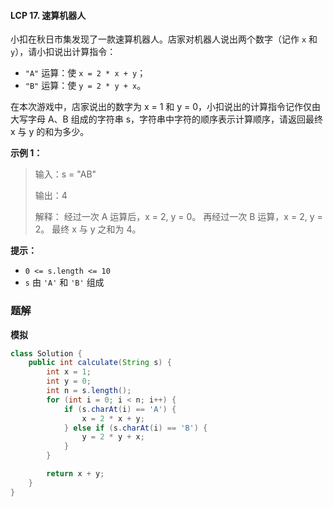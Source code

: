 #### LCP 17. 速算机器人

小扣在秋日市集发现了一款速算机器人。店家对机器人说出两个数字（记作 `x` 和 `y`），请小扣说出计算指令：

- `"A"` 运算：使 `x = 2 * x + y`；
- `"B"` 运算：使 `y = 2 * y + x`。

在本次游戏中，店家说出的数字为 x = 1 和 y = 0，小扣说出的计算指令记作仅由大写字母 A、B 组成的字符串 s，字符串中字符的顺序表示计算顺序，请返回最终 x 与 y 的和为多少。

**示例 1：**

> 输入：s = "AB"
>
> 输出：4
>
> 解释：
> 经过一次 A 运算后，x = 2, y = 0。
> 再经过一次 B 运算，x = 2, y = 2。
> 最终 x 与 y 之和为 4。

**提示：**

- `0 <= s.length <= 10`
- `s` 由 `'A'` 和 `'B'` 组成

### 题解

**模拟**

```java
class Solution {
    public int calculate(String s) {
        int x = 1;
        int y = 0;
        int n = s.length();
        for (int i = 0; i < n; i++) {
            if (s.charAt(i) == 'A') {
                x = 2 * x + y;
            } else if (s.charAt(i) == 'B') {
                y = 2 * y + x;
            }
        }

        return x + y;
    }
}
```

